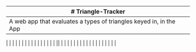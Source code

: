 |# Triangle-Tracker
|------------------------------------------------------------------------------------------------------------------------------
|A web app that evaluates a types of triangles keyed in, in the App
|
|
|
|
|
|
|
|
|
|
|
|
|
|
|
|
||
|
|
|
|
|
|
|
|
|
|
|
|
|
|
|
|
|
|

